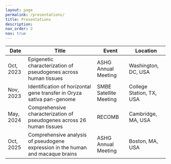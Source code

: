 ```yaml
---
layout: page
permalink: /presentations/
title: Presentations
description: 
nav_order: 2
nav: true
---
```


| Date      | Title                                                                                       | Event                        | Location              |
|-----------|---------------------------------------------------------------------------------------------|------------------------------|-----------------------|
| Oct, 2023 | Epigenetic characterization of pseudogenes across human tissues                             | ASHG Annual Meeting          | Washington, DC, USA   |
| Nov, 2023 | Identification of horizontal gene transfer in Oryza sativa pan-genome                       | SMBE Satellite Meeting       | College Station, TX, USA| 
| May, 2024 | Comprehensive characterization of pseudogenes across 26 human tissues                       | RECOMB                       | Cambridge, MA, USA    |
| Oct, 2025 | Comprehensive analysis of pseudogene expression in the human and macaque brains             | ASHG Annual Meeting          | Boston, MA, USA       |
